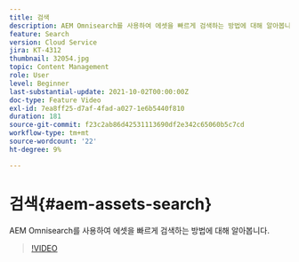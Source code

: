 ```yaml
---
title: 검색
description: AEM Omnisearch를 사용하여 에셋을 빠르게 검색하는 방법에 대해 알아봅니다.
feature: Search
version: Cloud Service
jira: KT-4312
thumbnail: 32054.jpg
topic: Content Management
role: User
level: Beginner
last-substantial-update: 2021-10-02T00:00:00Z
doc-type: Feature Video
exl-id: 7ea8ff25-d7af-4fad-a027-1e6b5440f810
duration: 181
source-git-commit: f23c2ab86d42531113690df2e342c65060b5c7cd
workflow-type: tm+mt
source-wordcount: '22'
ht-degree: 9%

---
```


# 검색{#aem-assets-search}

AEM Omnisearch를 사용하여 에셋을 빠르게 검색하는 방법에 대해 알아봅니다.

>[!VIDEO](https://video.tv.adobe.com/v/32054?quality=12&learn=on)
